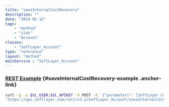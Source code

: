 ```yaml
---
title: "saveInternalCostRecovery"
description: ""
date: "2018-02-12"
tags:
    - "method"
    - "sldn"
    - "Account"
classes:
    - "SoftLayer_Account"
type: "reference"
layout: "method"
mainService : "SoftLayer_Account"
---
```


### [REST Example](#saveInternalCostRecovery-example) <a href="/article/rest/"><i class="fas fa-question"></i></a> {#saveInternalCostRecovery-example .anchor-link} 
```bash
curl -g -u $SL_USER:$SL_APIKEY -X POST -d '{"parameters": [SoftLayer_Container_Account_Internal_Ibm_CostRecovery]}' \
'https://api.softlayer.com/rest/v3.1/SoftLayer_Account/saveInternalCostRecovery'
```
